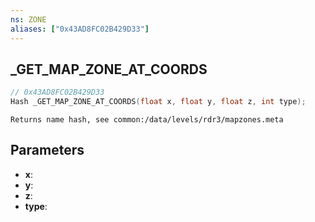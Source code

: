 ```yaml
---
ns: ZONE
aliases: ["0x43AD8FC02B429D33"]
---
```

## _GET_MAP_ZONE_AT_COORDS

```c
// 0x43AD8FC02B429D33
Hash _GET_MAP_ZONE_AT_COORDS(float x, float y, float z, int type);
```

```
Returns name hash, see common:/data/levels/rdr3/mapzones.meta
```

## Parameters
* **x**:
* **y**:
* **z**:
* **type**:
